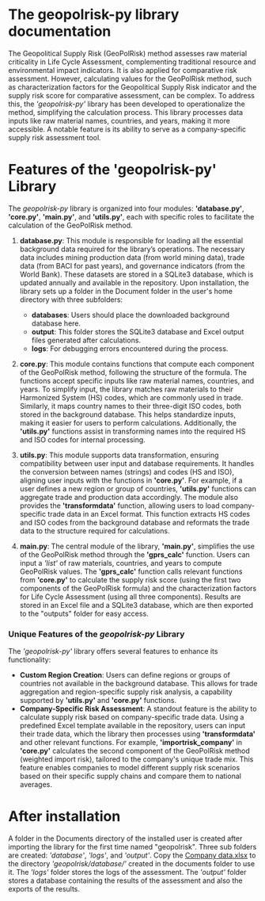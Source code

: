 # The geopolrisk-py library documentation

The Geopolitical Supply Risk (GeoPolRisk) method assesses raw material criticality in Life Cycle Assessment, complementing traditional resource and environmental impact indicators. It is also applied for comparative risk assessment. However, calculating values for the GeoPolRisk method, such as characterization factors for the Geopolitical Supply Risk indicator and the supply risk score for comparative assessment, can be complex. To address this, the _'geopolrisk-py'_ library has been developed to operationalize the method, simplifying the calculation process. This library processes data inputs like raw material names, countries, and years, making it more accessible. A notable feature is its ability to serve as a company-specific supply risk assessment tool.

# Features of the 'geopolrisk-py' Library

The _geopolrisk-py_ library is organized into four modules: **'database.py'**, **'core.py'**, **'main.py'**, and **'utils.py'**, each with specific roles to facilitate the calculation of the GeoPolRisk method.

1. **database.py**: This module is responsible for loading all the essential background data required for the library’s operations. The necessary data includes mining production data (from world mining data), trade data (from BACI for past years), and governance indicators (from the World Bank). These datasets are stored in a SQLite3 database, which is updated annually and available in the repository. Upon installation, the library sets up a folder in the Document folder in the user's home directory with three subfolders:

   - **databases**: Users should place the downloaded background database here.
   - **output**: This folder stores the SQLite3 database and Excel output files generated after calculations.
   - **logs**: For debugging errors encountered during the process.

2. **core.py**: This module contains functions that compute each component of the GeoPolRisk method, following the structure of the formula. The functions accept specific inputs like raw material names, countries, and years. To simplify input, the library matches raw materials to their Harmonized System (HS) codes, which are commonly used in trade. Similarly, it maps country names to their three-digit ISO codes, both stored in the background database. This helps standardize inputs, making it easier for users to perform calculations. Additionally, the **'utils.py'** functions assist in transforming names into the required HS and ISO codes for internal processing.

3. **utils.py**: This module supports data transformation, ensuring compatibility between user input and database requirements. It handles the conversion between names (strings) and codes (HS and ISO), aligning user inputs with the functions in **'core.py'**. For example, if a user defines a new region or group of countries, **'utils.py'** functions can aggregate trade and production data accordingly. The module also provides the **'transformdata'** function, allowing users to load company-specific trade data in an Excel format. This function extracts HS codes and ISO codes from the background database and reformats the trade data to the structure required for calculations.

4. **main.py**: The central module of the library, **'main.py'**, simplifies the use of the GeoPolRisk method through the **'gprs_calc'** function. Users can input a _'list'_ of raw materials, countries, and years to compute GeoPolRisk values. The **'gprs_calc'** function calls relevant functions from **'core.py'** to calculate the supply risk score (using the first two components of the GeoPolRisk formula) and the characterization factors for Life Cycle Assessment (using all three components). Results are stored in an Excel file and a SQLite3 database, which are then exported to the "outputs" folder for easy access.

### Unique Features of the _geopolrisk-py_ Library

The _'geopolrisk-py'_ library offers several features to enhance its functionality:

- **Custom Region Creation**: Users can define regions or groups of countries not available in the background database. This allows for trade aggregation and region-specific supply risk analysis, a capability supported by **'utils.py'** and **'core.py'** functions.
- **Company-Specific Risk Assessment**: A standout feature is the ability to calculate supply risk based on company-specific trade data. Using a predefined Excel template available in the repository, users can input their trade data, which the library then processes using **'transformdata'** and other relevant functions. For example, **'importrisk_company'** in **'core.py'** calculates the second component of the GeoPolRisk method (weighted import risk), tailored to the company's unique trade mix. This feature enables companies to model different supply risk scenarios based on their specific supply chains and compare them to national averages.

# After installation

A folder in the Documents directory of the installed user is created after importing the library for the first time named "geopolrisk". Three sub folders are created: _'database'_, _'logs'_, and _'output'_. Copy the [Company data.xlsx](https://github.com/akoyamp/geopolrisk-py/tree/main/geopolrisk-py/lib/) to the directory _'geopolrisk/database/'_ created in the documents folder to use it.
The _'logs'_ folder stores the logs of the assessment.
The _'output'_ folder stores a database containing the results of the assessment and also the exports of the results.
